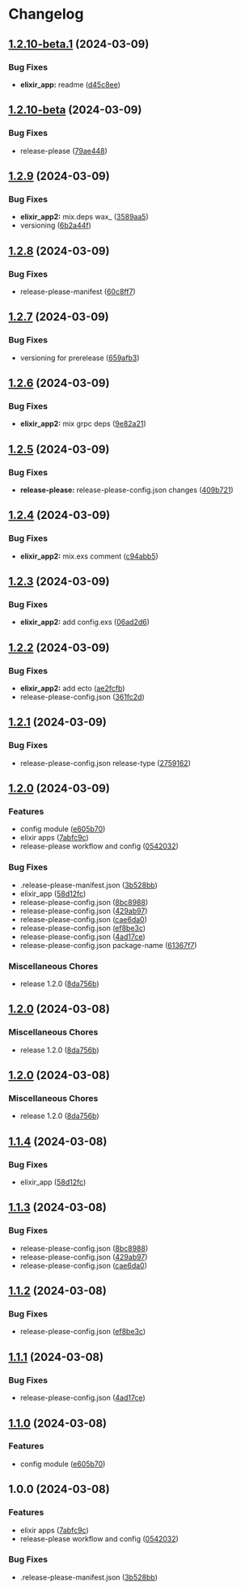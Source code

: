 # Changelog

## [1.2.10-beta.1](https://github.com/nicolas-mark/release-please-testing/compare/common-v1.2.10-beta...common-v1.2.10-beta.1) (2024-03-09)


### Bug Fixes

* **elixir_app:** readme ([d45c8ee](https://github.com/nicolas-mark/release-please-testing/commit/d45c8eee9bf7aadbc9218c1e1001dc1ebd24b9c7))

## [1.2.10-beta](https://github.com/nicolas-mark/release-please-testing/compare/common-v1.2.9...common-v1.2.10-beta) (2024-03-09)


### Bug Fixes

* release-please ([79ae448](https://github.com/nicolas-mark/release-please-testing/commit/79ae44854b4a85b0b5064e1dab1455774363324c))

## [1.2.9](https://github.com/nicolas-mark/release-please-testing/compare/common-v1.2.8...common-v1.2.9) (2024-03-09)


### Bug Fixes

* **elixir_app2:** mix.deps wax_ ([3589aa5](https://github.com/nicolas-mark/release-please-testing/commit/3589aa57ab48e42c59408c4b8df791ca88a38f1a))
* versioning ([6b2a44f](https://github.com/nicolas-mark/release-please-testing/commit/6b2a44f69d41f1a7d5e32eaad566e6445ba35afa))

## [1.2.8](https://github.com/nicolas-mark/release-please-testing/compare/common-v1.2.7...common-v1.2.8) (2024-03-09)


### Bug Fixes

* release-please-manifest ([60c8ff7](https://github.com/nicolas-mark/release-please-testing/commit/60c8ff76d43519664b00f797309f4f195bb51576))

## [1.2.7](https://github.com/nicolas-mark/release-please-testing/compare/common-v1.2.6...common-v1.2.7) (2024-03-09)


### Bug Fixes

* versioning for prerelease ([659afb3](https://github.com/nicolas-mark/release-please-testing/commit/659afb39cbcf0eff5ed3d219040ed820104e0bbb))

## [1.2.6](https://github.com/nicolas-mark/release-please-testing/compare/common-v1.2.5...common-v1.2.6) (2024-03-09)


### Bug Fixes

* **elixir_app2:** mix grpc deps ([9e82a21](https://github.com/nicolas-mark/release-please-testing/commit/9e82a21cabfcff772fff80d0d6a779c8debffb4d))

## [1.2.5](https://github.com/nicolas-mark/release-please-testing/compare/common-v1.2.4...common-v1.2.5) (2024-03-09)


### Bug Fixes

* **release-please:** release-please-config.json changes ([409b721](https://github.com/nicolas-mark/release-please-testing/commit/409b7219e0e4fe8e157ed0e97310e17a7912da8e))

## [1.2.4](https://github.com/nicolas-mark/release-please-testing/compare/common-v1.2.3...common-v1.2.4) (2024-03-09)


### Bug Fixes

* **elixir_app2:** mix.exs comment ([c94abb5](https://github.com/nicolas-mark/release-please-testing/commit/c94abb5712f7026a5b40df31cba48c5cba4de1e4))

## [1.2.3](https://github.com/nicolas-mark/release-please-testing/compare/common-v1.2.2...common-v1.2.3) (2024-03-09)


### Bug Fixes

* **elixir_app2:** add config.exs ([06ad2d6](https://github.com/nicolas-mark/release-please-testing/commit/06ad2d6fbbbf8fda8c24834be162d4b2da818b49))

## [1.2.2](https://github.com/nicolas-mark/release-please-testing/compare/common-v1.2.1...common-v1.2.2) (2024-03-09)


### Bug Fixes

* **elixir_app2:** add ecto ([ae2fcfb](https://github.com/nicolas-mark/release-please-testing/commit/ae2fcfb4ce4c232ccf4e37e10c42891101a6069c))
* release-please-config.json ([361fc2d](https://github.com/nicolas-mark/release-please-testing/commit/361fc2d7e9b81e22b475c9ff3f5d552e770d22a9))

## [1.2.1](https://github.com/nicolas-mark/release-please-testing/compare/common-v1.2.0...common-v1.2.1) (2024-03-09)


### Bug Fixes

* release-please-config.json release-type ([2759162](https://github.com/nicolas-mark/release-please-testing/commit/2759162e6ff05c6c44cc0e9c47899dca00d8046e))

## [1.2.0](https://github.com/nicolas-mark/release-please-testing/compare/common-v1.2.0...common-v1.2.0) (2024-03-09)


### Features

* config module ([e605b70](https://github.com/nicolas-mark/release-please-testing/commit/e605b70cb559e3cf6f208de84c724ef36b7ce941))
* elixir apps ([7abfc9c](https://github.com/nicolas-mark/release-please-testing/commit/7abfc9c636f8b56ba83b147550dad6e9d90e9b26))
* release-please workflow and config ([0542032](https://github.com/nicolas-mark/release-please-testing/commit/0542032a91a63e4092075db1081c204d98000307))


### Bug Fixes

* .release-please-manifest.json ([3b528bb](https://github.com/nicolas-mark/release-please-testing/commit/3b528bb02ce93923aefffc9ec069ae6b6507757f))
* elixir_app ([58d12fc](https://github.com/nicolas-mark/release-please-testing/commit/58d12fc0cebd5509144dccadfbe1b20d9eeddf3d))
* release-please-config.json ([8bc8988](https://github.com/nicolas-mark/release-please-testing/commit/8bc8988df5a9191892c948140b3da6215e62c442))
* release-please-config.json ([429ab97](https://github.com/nicolas-mark/release-please-testing/commit/429ab979ef88796477e68cbbbc987a53045a6795))
* release-please-config.json ([cae6da0](https://github.com/nicolas-mark/release-please-testing/commit/cae6da07d2e7d2bfc42dd02b912bc615d8930194))
* release-please-config.json ([ef8be3c](https://github.com/nicolas-mark/release-please-testing/commit/ef8be3cd6562604ad2c73d4efb86a65bc9f2a01f))
* release-please-config.json ([4ad17ce](https://github.com/nicolas-mark/release-please-testing/commit/4ad17cec28b7a19f83416a0e6943fe18a88b117f))
* release-please-config.json package-name ([61367f7](https://github.com/nicolas-mark/release-please-testing/commit/61367f7f9e78522d56407b03e9dda9a734c88f6a))


### Miscellaneous Chores

* release 1.2.0 ([8da756b](https://github.com/nicolas-mark/release-please-testing/commit/8da756bfd4caadc8d62ae195258d50b9511ccf50))

## [1.2.0](https://github.com/nicolas-mark/release-please-testing/compare/v1.2.0...v1.2.0) (2024-03-08)


### Miscellaneous Chores

* release 1.2.0 ([8da756b](https://github.com/nicolas-mark/release-please-testing/commit/8da756bfd4caadc8d62ae195258d50b9511ccf50))

## [1.2.0](https://github.com/nicolas-mark/release-please-testing/compare/v1.1.4...v1.2.0) (2024-03-08)


### Miscellaneous Chores

* release 1.2.0 ([8da756b](https://github.com/nicolas-mark/release-please-testing/commit/8da756bfd4caadc8d62ae195258d50b9511ccf50))

## [1.1.4](https://github.com/nicolas-mark/release-please-testing/compare/v1.1.3...v1.1.4) (2024-03-08)


### Bug Fixes

* elixir_app ([58d12fc](https://github.com/nicolas-mark/release-please-testing/commit/58d12fc0cebd5509144dccadfbe1b20d9eeddf3d))

## [1.1.3](https://github.com/nicolas-mark/release-please-testing/compare/v1.1.2...v1.1.3) (2024-03-08)


### Bug Fixes

* release-please-config.json ([8bc8988](https://github.com/nicolas-mark/release-please-testing/commit/8bc8988df5a9191892c948140b3da6215e62c442))
* release-please-config.json ([429ab97](https://github.com/nicolas-mark/release-please-testing/commit/429ab979ef88796477e68cbbbc987a53045a6795))
* release-please-config.json ([cae6da0](https://github.com/nicolas-mark/release-please-testing/commit/cae6da07d2e7d2bfc42dd02b912bc615d8930194))

## [1.1.2](https://github.com/nicolas-mark/release-please-testing/compare/v1.1.1...v1.1.2) (2024-03-08)


### Bug Fixes

* release-please-config.json ([ef8be3c](https://github.com/nicolas-mark/release-please-testing/commit/ef8be3cd6562604ad2c73d4efb86a65bc9f2a01f))

## [1.1.1](https://github.com/nicolas-mark/release-please-testing/compare/v1.1.0...v1.1.1) (2024-03-08)


### Bug Fixes

* release-please-config.json ([4ad17ce](https://github.com/nicolas-mark/release-please-testing/commit/4ad17cec28b7a19f83416a0e6943fe18a88b117f))

## [1.1.0](https://github.com/nicolas-mark/release-please-testing/compare/v1.0.0...v1.1.0) (2024-03-08)


### Features

* config module ([e605b70](https://github.com/nicolas-mark/release-please-testing/commit/e605b70cb559e3cf6f208de84c724ef36b7ce941))

## 1.0.0 (2024-03-08)


### Features

* elixir apps ([7abfc9c](https://github.com/nicolas-mark/release-please-testing/commit/7abfc9c636f8b56ba83b147550dad6e9d90e9b26))
* release-please workflow and config ([0542032](https://github.com/nicolas-mark/release-please-testing/commit/0542032a91a63e4092075db1081c204d98000307))


### Bug Fixes

* .release-please-manifest.json ([3b528bb](https://github.com/nicolas-mark/release-please-testing/commit/3b528bb02ce93923aefffc9ec069ae6b6507757f))
